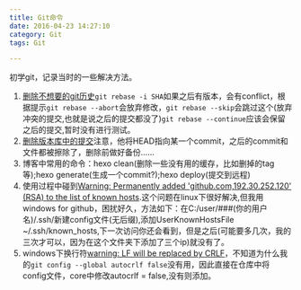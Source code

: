 ```yaml
---
title: Git命令
date: 2016-04-23 14:27:10
category: Git
tags: Git

---
```


初学git，记录当时的一些解决方法。

1. [删除不想要的git历史](https://www.zhihu.com/question/22132675)`git rebase -i SHA`如果之后有版本，会有conflict，根据提示`git rebase --abort`会放弃修改，`git rebase --skip`会跳过这个(放弃冲突的提交,也就是说之后的提交都没了)`git rebase --continue`应该会保留之后的提交,暂时没有进行测试。
2. [删除版本库中的提交](https://segmentfault.com/q/1010000000115900)注意，他将HEAD指向某一个commit，之后的commit和文件都被擦除了，删除前做好备份……
3. 博客中常用的命令：hexo clean(删除一些没有用的缓存，比如删掉的tag等);hexo generate(生成一个commit?);hexo deploy(提交到远程)
4. 使用过程中碰到[Warning: Permanently added 'github.com,192.30.252.120' (RSA) to the list of known hosts](http://stackoverflow.com/questions/9299651/git-says-warning-permanently-added-to-the-list-of-known-hosts).这个问题在linux下很好解决,但我用windows for github，困扰好久，方法如下：在C:/user/###(你的用户名)/.ssh/新建config文件(无后缀),添加UserKnownHostsFile ~/.ssh/known_hosts,下一次访问你还会看到，但是之后(可能要多几次，我的三次才可以，因为在这个文件夹下添加了三个ip)就没有了。
5. windows下换行符[warning: LF will be replaced by CRLF](http://www.luckyonecn.com/blog/git-auto-crlf-problem/)，不知道为什么我的`git config --global autocrlf false`没有用，因此直接在仓库中将config文件，core中修改autocrlf = false,没有则添加。